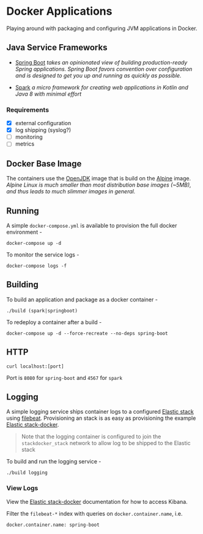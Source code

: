 # Docker Applications

Playing around with packaging and configuring JVM applications in Docker.

## Java Service Frameworks

- [Spring Boot](https://projects.spring.io/spring-boot/) _takes an opinionated view of building production-ready Spring applications. Spring Boot favors convention over configuration and is designed to get you up and running as quickly as possible._

- [Spark](http://sparkjava.com/) _a micro framework for creating web applications in Kotlin and Java 8 with minimal effort_

### Requirements

- [x] external configuration
- [x] log shipping (syslog?)
- [ ] monitoring
- [ ] metrics

## Docker Base Image

The containers use the [OpenJDK](https://hub.docker.com/\_/openjdk/) image that is build on the [Alpine](https://hub.docker.com/\_/alpine/) image. _Alpine Linux is much smaller than most distribution base images (~5MB), and thus leads to much slimmer images in general._

## Running

A simple `docker-compose.yml` is available to provision the full docker environment -

```console
docker-compose up -d
```

To monitor the service logs -

```console
docker-compose logs -f
```

## Building

To build an application and package as a docker container -

```console
./build (spark|springboot)
```

To redeploy a container after a build -

```console
docker-compose up -d --force-recreate --no-deps spring-boot
```

## HTTP

```console
curl localhost:[port]
```

Port is `8080` for `spring-boot` and `4567` for `spark`

## Logging

A simple logging service ships container logs to a configured [Elastic stack](https://www.elastic.co/) using [filebeat](https://www.elastic.co/products/beats/filebeat). Provisioning an stack is as easy as provisioning the example [Elastic stack-docker](https://github.com/brydoncheyney/stack-docker).

> Note that the logging container is configured to join the `stackdocker_stack`
> network to allow log to be shipped to the Elastic stack

To build and run the logging service -

```console
./build logging
```

### View Logs

View the [Elastic stack-docker](https://github.com/brydoncheyney/stack-docker) documentation for how to access Kibana.

Filter the `filebeat-*` index with queries on `docker.container.name`, i.e.

```console
docker.container.name: spring-boot
```
